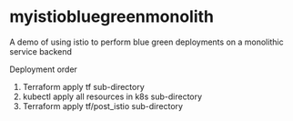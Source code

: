 # myistiobluegreenmonolith
A demo of using istio to perform blue green deployments on a monolithic service backend

Deployment order
1.  Terraform apply tf sub-directory
2.  kubectl apply all resources in k8s sub-directory
3.  Terraform apply tf/post_istio sub-directory
